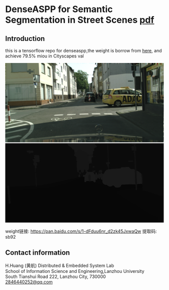 # DenseASPP for Semantic Segmentation in Street Scenes [pdf](http://openaccess.thecvf.com/content_cvpr_2018/papers/Yang_DenseASPP_for_Semantic_CVPR_2018_paper.pdf)

## Introduction


this is a tensorflow repo for denseaspp,the weight is borrow from [here](https://github.com/DeepMotionAIResearch/DenseASPP), and achieve 79.5% miou in Cityscapes val

![](./imgs/frankfurt_000000_000294_leftImg8bit.png)
![](result/frankfurt_000000_000294_leftImg8bit.png)

weight链接: https://pan.baidu.com/s/1-dFduu6nr_d2zk45JxwaQw 提取码: sb92


## Contact information
H.Huang (黄航)
Distributed & Embedded System Lab  
School of Information Science and Engineering,Lanzhou University  
South Tianshui Road 222, Lanzhou City, 730000  
2846440252@qq.com  
